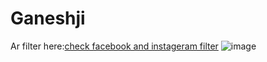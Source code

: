 # Ganeshji
Ar filter
here:[check facebook and instageram filter](https://www.facebook.com/fbcameraeffects/tryit/173024804969658/)
![image](https://user-images.githubusercontent.com/41942751/174340864-27cd0376-0fc1-497c-9a16-a851c5f1484c.png)
